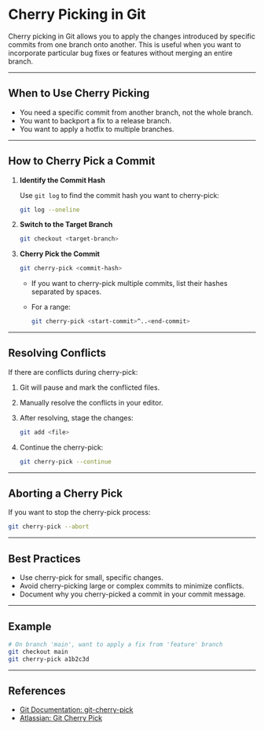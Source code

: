 # Cherry Picking in Git

Cherry picking in Git allows you to apply the changes introduced by specific commits from one branch onto another. This is useful when you want to incorporate particular bug fixes or features without merging an entire branch.

---

## When to Use Cherry Picking

- You need a specific commit from another branch, not the whole branch.
- You want to backport a fix to a release branch.
- You want to apply a hotfix to multiple branches.

---

## How to Cherry Pick a Commit

1. **Identify the Commit Hash**

    Use `git log` to find the commit hash you want to cherry-pick:

    ```bash
    git log --oneline
    ```

2. **Switch to the Target Branch**

    ```bash
    git checkout <target-branch>
    ```

3. **Cherry Pick the Commit**

    ```bash
    git cherry-pick <commit-hash>
    ```

    - If you want to cherry-pick multiple commits, list their hashes separated by spaces.
    - For a range:  

      ```bash
      git cherry-pick <start-commit>^..<end-commit>
      ```

---

## Resolving Conflicts

If there are conflicts during cherry-pick:

1. Git will pause and mark the conflicted files.
2. Manually resolve the conflicts in your editor.
3. After resolving, stage the changes:

    ```bash
    git add <file>
    ```

4. Continue the cherry-pick:

    ```bash
    git cherry-pick --continue
    ```

---

## Aborting a Cherry Pick

If you want to stop the cherry-pick process:

```bash
git cherry-pick --abort
```

---

## Best Practices

- Use cherry-pick for small, specific changes.
- Avoid cherry-picking large or complex commits to minimize conflicts.
- Document why you cherry-picked a commit in your commit message.

---

## Example

```bash
# On branch 'main', want to apply a fix from 'feature' branch
git checkout main
git cherry-pick a1b2c3d
```

---

## References

- [Git Documentation: git-cherry-pick](https://git-scm.com/docs/git-cherry-pick)
- [Atlassian: Git Cherry Pick](https://www.atlassian.com/git/tutorials/cherry-pick)
